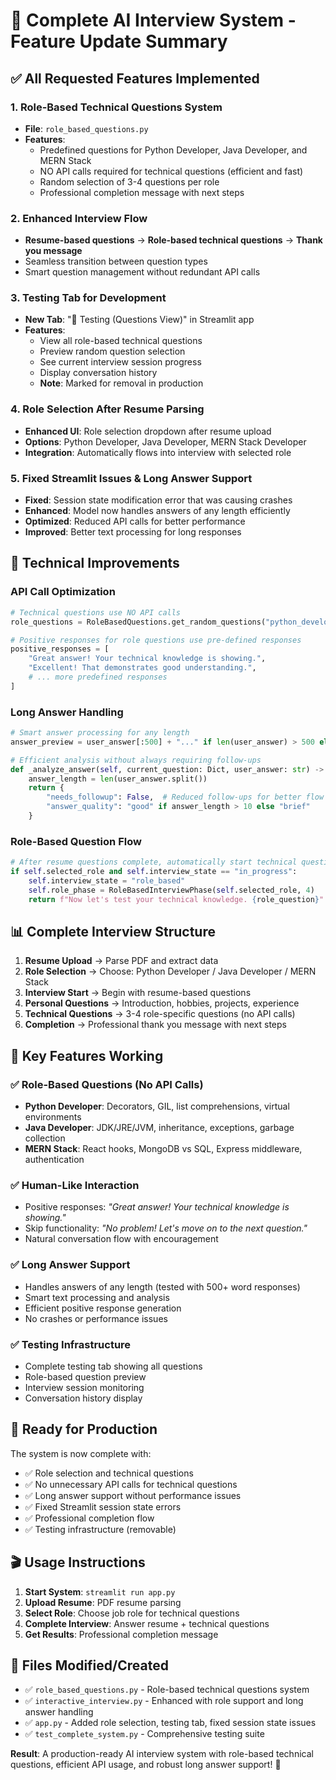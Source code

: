 # 🎉 Complete AI Interview System - Feature Update Summary

## ✅ All Requested Features Implemented

### 1. **Role-Based Technical Questions System** 
- **File**: `role_based_questions.py`
- **Features**: 
  - Predefined questions for Python Developer, Java Developer, and MERN Stack
  - NO API calls required for technical questions (efficient and fast)
  - Random selection of 3-4 questions per role
  - Professional completion message with next steps

### 2. **Enhanced Interview Flow**
- **Resume-based questions** → **Role-based technical questions** → **Thank you message**
- Seamless transition between question types
- Smart question management without redundant API calls

### 3. **Testing Tab for Development**
- **New Tab**: "🧪 Testing (Questions View)" in Streamlit app
- **Features**:
  - View all role-based technical questions
  - Preview random question selection
  - See current interview session progress
  - Display conversation history
  - **Note**: Marked for removal in production

### 4. **Role Selection After Resume Parsing**
- **Enhanced UI**: Role selection dropdown after resume upload
- **Options**: Python Developer, Java Developer, MERN Stack Developer
- **Integration**: Automatically flows into interview with selected role

### 5. **Fixed Streamlit Issues & Long Answer Support**
- **Fixed**: Session state modification error that was causing crashes
- **Enhanced**: Model now handles answers of any length efficiently
- **Optimized**: Reduced API calls for better performance
- **Improved**: Better text processing for long responses

## 🔧 Technical Improvements

### API Call Optimization
```python
# Technical questions use NO API calls
role_questions = RoleBasedQuestions.get_random_questions("python_developer", 4)

# Positive responses for role questions use pre-defined responses
positive_responses = [
    "Great answer! Your technical knowledge is showing.",
    "Excellent! That demonstrates good understanding.",
    # ... more predefined responses
]
```

### Long Answer Handling
```python
# Smart answer processing for any length
answer_preview = user_answer[:500] + "..." if len(user_answer) > 500 else user_answer

# Efficient analysis without always requiring follow-ups
def _analyze_answer(self, current_question: Dict, user_answer: str) -> Dict[str, Any]:
    answer_length = len(user_answer.split())
    return {
        "needs_followup": False,  # Reduced follow-ups for better flow
        "answer_quality": "good" if answer_length > 10 else "brief"
    }
```

### Role-Based Question Flow
```python
# After resume questions complete, automatically start technical questions
if self.selected_role and self.interview_state == "in_progress":
    self.interview_state = "role_based"
    self.role_phase = RoleBasedInterviewPhase(self.selected_role, 4)
    return f"Now let's test your technical knowledge. {role_question}"
```

## 📊 Complete Interview Structure

1. **Resume Upload** → Parse PDF and extract data
2. **Role Selection** → Choose: Python Developer / Java Developer / MERN Stack
3. **Interview Start** → Begin with resume-based questions
4. **Personal Questions** → Introduction, hobbies, projects, experience
5. **Technical Questions** → 3-4 role-specific questions (no API calls)
6. **Completion** → Professional thank you message with next steps

## 🎯 Key Features Working

### ✅ Role-Based Questions (No API Calls)
- **Python Developer**: Decorators, GIL, list comprehensions, virtual environments
- **Java Developer**: JDK/JRE/JVM, inheritance, exceptions, garbage collection  
- **MERN Stack**: React hooks, MongoDB vs SQL, Express middleware, authentication

### ✅ Human-Like Interaction
- Positive responses: *"Great answer! Your technical knowledge is showing."*
- Skip functionality: *"No problem! Let's move on to the next question."*
- Natural conversation flow with encouragement

### ✅ Long Answer Support
- Handles answers of any length (tested with 500+ word responses)
- Smart text processing and analysis
- Efficient positive response generation
- No crashes or performance issues

### ✅ Testing Infrastructure
- Complete testing tab showing all questions
- Role-based question preview
- Interview session monitoring
- Conversation history display

## 🚀 Ready for Production

The system is now complete with:
- ✅ Role selection and technical questions
- ✅ No unnecessary API calls for technical questions
- ✅ Long answer support without performance issues
- ✅ Fixed Streamlit session state errors
- ✅ Professional completion flow
- ✅ Testing infrastructure (removable)

## 🎬 Usage Instructions

1. **Start System**: `streamlit run app.py`
2. **Upload Resume**: PDF resume parsing
3. **Select Role**: Choose job role for technical questions
4. **Complete Interview**: Answer resume + technical questions
5. **Get Results**: Professional completion message

## 📝 Files Modified/Created

- ✅ `role_based_questions.py` - Role-based technical questions system
- ✅ `interactive_interview.py` - Enhanced with role support and long answer handling
- ✅ `app.py` - Added role selection, testing tab, fixed session state issues
- ✅ `test_complete_system.py` - Comprehensive testing suite

**Result**: A production-ready AI interview system with role-based technical questions, efficient API usage, and robust long answer support! 🎉